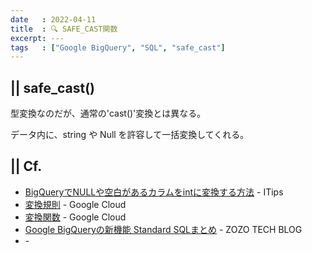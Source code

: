 ```yaml
---
date   : 2022-04-11
title  : 🔍 SAFE_CAST関数
excerpt: ---
tags   : ["Google BigQuery", "SQL", "safe_cast"]
---
```


## || safe_cast()

型変換なのだが、通常の'cast()'変換とは異なる。

データ内に、string や Null を許容して一括変換してくれる。


## || Cf.
+ [BigQueryでNULLや空白があるカラムをintに変換する方法](https://itips.krsw.biz/bigquery-how-to-cast-blank-null-column-to-int/) - ITips
+ [変換規則](https://cloud.google.com/bigquery/docs/reference/standard-sql/functions-and-operators?hl=ja#conversion_rules) - Google Cloud
+ [変換関数](https://cloud.google.com/bigquery/docs/reference/standard-sql/conversion_functions?hl=ja) - Google Cloud
+ [Google BigQueryの新機能 Standard SQLまとめ](https://techblog.zozo.com/entry/bigquery-standard-sql) - ZOZO TECH BLOG
+ []() - 
